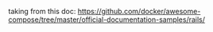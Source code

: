 taking from this doc: https://github.com/docker/awesome-compose/tree/master/official-documentation-samples/rails/


